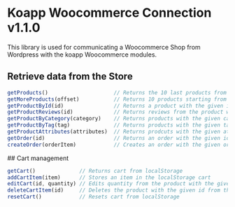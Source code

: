 # Koapp Woocommerce Connection v1.1.0

This library is used for communicating a Woocommerce Shop from Wordpress with the koapp Woocommerce modules.

## Retrieve data from the Store

```javascript
getProducts()                     // Returns the 10 last products from the store
getMoreProducts(offset)           // Returns 10 products starting from a given index
getProductById(id)                // Returns a product with the given id
getProductReviews(id)             // Returns reviews from the product with the given id
getProductByCategory(category)    // Returns products with the given category
getProductByTag(tag)              // Returns products with the given tag
getProductAttributes(attributes)  // Returns prodcuts with the given attributes
getOrder(id)                      // Returns an order with the given id
createOrder(orderItem)            // Creates an order with the given orderItems
```
## Cart management

```javascript
getCart()              // Returns cart from localStorage
addCartItem(item)      // Stores an item in the localStorage cart
editCart(id, quantity) // Edits quantity from the product with the given id an updates the localStorage cart
deleteCartItem(id)     // Deletes the product with the given id from the localStorage cart
resetCart()            // Resets cart from localStorage
```
